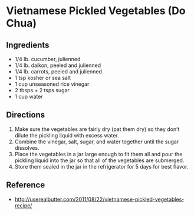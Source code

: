 # Vietnamese Pickled Vegetables (Do Chua)

## Ingredients
* 1/4 lb. cucumber, julienned
* 1/4 lb. daikon, peeled and julienned
* 1/4 lb. carrots, peeled and julienned
* 1 tsp kosher or sea salt
* 1 cup unseasoned rice vinegar
* 2 tbsps + 2 tsps sugar
* 1 cup water

## Directions
1. Make sure the vegetables are fairly dry (pat them dry) so they don’t dilute the pickling liquid with excess water. 
2. Combine the vinegar, salt, sugar, and water together until the sugar dissolves. 
3. Place the vegetables in a jar large enough to fit them all and pour the pickling liquid into the jar so that all of the vegetables are submerged. 
4. Store them sealed in the jar in the refrigerator for 5 days for best flavor.

## Reference
* <http://userealbutter.com/2011/08/22/vietnamese-pickled-vegetables-recipe/>
